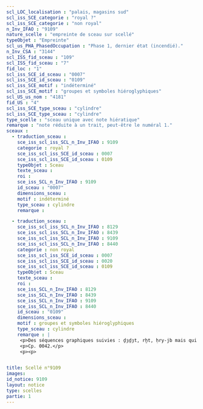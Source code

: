 ```yaml
---
scl_LOC_localisation : "palais, magasins sud"
scl_iss_SCE_categorie : "royal ?"
scl_iss_SCE_categorie : "non royal"
n_Inv_IFAO : "9109"
nature_scelle : "empreinte de sceau sur scellé"
typeObjet : "Empreinte"
scl_us_PHA_PhasedOccupation : "Phase 1, dernier état (incendié)."
n_Inv_CSA : "3144"
scl_ISS_fid_sceau : "109"
scl_ISS_fid_sceau : "7"
fid_loc : "1"
scl_iss_SCE_id_sceau : "0007"
scl_iss_SCE_id_sceau : "0109"
scl_iss_SCE_motif : "indéterminé"
scl_iss_SCE_motif : "groupes et symboles hiéroglyphiques"
scl_US_us_nom : "4181"
fid_US : "4"
scl_iss_SCE_type_sceau : "cylindre"
scl_iss_SCE_type_sceau : "cylindre"
type_scelle : "sceau unique avec note hiératique"
remarque : "note réduite à un trait, peut-être le numéral 1."
sceaux :
  - traduction_sceau : 
    sce_iss_scl_iss_SCL_n_Inv_IFAO : 9109
    categorie : royal ?
    sce_iss_scl_iss_SCE_id_sceau : 0007
    sce_iss_scl_iss_SCE_id_sceau : 0109
    typeObjet : Sceau
    texte_sceau : 
    roi : 
    sce_iss_SCL_n_Inv_IFAO : 9109
    id_sceau : "0007"
    dimensions_sceau : 
    motif : indéterminé
    type_sceau : cylindre
    remarque : 

  - traduction_sceau : 
    sce_iss_scl_iss_SCL_n_Inv_IFAO : 8129
    sce_iss_scl_iss_SCL_n_Inv_IFAO : 8439
    sce_iss_scl_iss_SCL_n_Inv_IFAO : 9109
    sce_iss_scl_iss_SCL_n_Inv_IFAO : 8440
    categorie : non royal
    sce_iss_scl_iss_SCE_id_sceau : 0007
    sce_iss_scl_iss_SCE_id_sceau : 0020
    sce_iss_scl_iss_SCE_id_sceau : 0109
    typeObjet : Sceau
    texte_sceau : 
    roi : 
    sce_iss_SCL_n_Inv_IFAO : 8129
    sce_iss_SCL_n_Inv_IFAO : 8439
    sce_iss_SCL_n_Inv_IFAO : 9109
    sce_iss_SCL_n_Inv_IFAO : 8440
    id_sceau : "0109"
    dimensions_sceau : 
    motif : groupes et symboles hiéroglyphiques
    type_sceau : cylindre
    remarque : |
     <p>Des séquences graphiques suivies : ḏȝḏȝt, rḫt, ḥry-jb mais qui ne forment pas d'énoncés continus.</p>
     <p>Cp. 0042.</p>
     <p><p>


title: Scellé n°9109
images: 
id_notice: 9109
layout: notice
type: scelles
partie: 1
---
```

